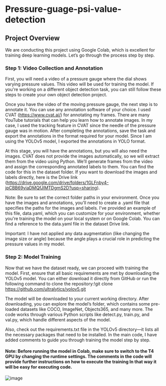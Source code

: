 # Pressure-guage-psi-value-detection
## Project Overview
We are conducting this project using Google Colab, which is excellent for training deep learning models. Let’s go through the process step by step.

### Step 1: Video Collection and Annotation
First, you will need a video of a pressure gauge where the dial shows varying pressure values. This video will be used for training the model. If you're working on a different object detection task, you can still follow these steps to create your own object detection project.

Once you have the video of the moving pressure gauge, the next step is to annotate it. You can use any annotation software of your choice. I used CVAT (https://www.cvat.ai/) for annotating my frames. There are many YouTube tutorials that can help you learn how to annotate images. In my case, I used the tracking feature in CVAT since the needle of the pressure gauge was in motion. After completing the annotations, save the task and export the annotations in the format required for your model. Since I am using the YOLOv5 model, I exported the annotations in YOLO format.

At this stage, you will have the annotations, but you will also need the images. CVAT does not provide the images automatically, so we will extract them from the video using Python. We’ll generate frames from the video and assign the corresponding annotated labels to them. You can find the code for this in the dataset folder. If you want to download the images and labels directly, here is the Drive link (https://drive.google.com/drive/folders/1GLFnby4-jpCBB69yiaDMQfJlMTDgmS2D?usp=sharing).

Note: Be sure to set the correct folder paths in your environment. Once you have the images and annotations, you'll need to create a .yaml file that specifies the paths for the images and labels. I’ve provided an example of this file, data.yaml, which you can customize for your environment, whether you're training the model on your local system or on Google Colab. You can find a reference to the data.yaml file in the dataset Drive link.

Important: I have not applied any data augmentation (like changing the image size or angle) because the angle plays a crucial role in predicting the pressure values in my model.

### Step 2: Model Training
Now that we have the dataset ready, we can proceed with training the model. First, ensure that all basic requirements are met by downloading the YOLOv5 model. You can either download it directly from GitHub or run the following command to clone the repository:!git clone https://github.com/ultralytics/yolov5.git

The model will be downloaded to your current working directory. After downloading, you can explore the model’s folder, which contains some pre-loaded datasets like COCO, ImageNet, Objects365, and many more. The code works through various Python scripts like detect.py, train.py, and val.py, which handle different aspects of the model.

Also, check out the requirements.txt file in the YOLOv5 directory—it lists all the necessary packages that need to be installed. In the main code, I have added comments to guide you through training the model step by step.

#### Note: Before running the model in Colab, make sure to switch to the T4 GPU by changing the runtime settings. The comments in the code will provide further instructions on how to execute the training In that way it will be easy for executing code.
![image](https://github.com/user-attachments/assets/e99c450d-7469-4c1f-b6db-259531c8b169)

